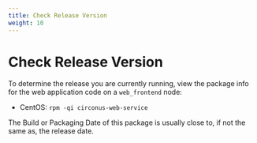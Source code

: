 ```yaml
---
title: Check Release Version
weight: 10
---
```


# Check Release Version

To determine the release you are currently running, view the package info for
the web application code on a `web_frontend` node:

* CentOS: `rpm -qi circonus-web-service`

The Build or Packaging Date of this package is usually close to, if not the
same as, the release date.
